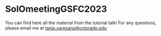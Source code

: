 # SolOmeetingGSFC2023

You can find here all the material from the tutorial talk!
For any questions, please email me at tania.varesano@colorado.edu
